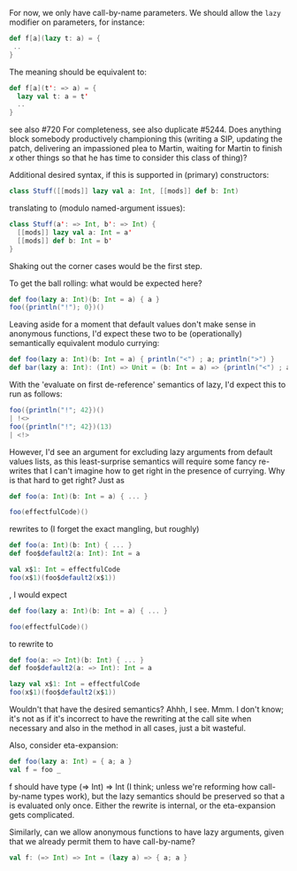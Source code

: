 For now, we only have call-by-name parameters. We should allow the `lazy` modifier on parameters, for instance:

```scala
def f[a](lazy t: a) = {
 ..
}
```

The meaning should be equivalent to:

```scala
def f[a](t': => a) = {
  lazy val t: a = t'
  ..
}
```
see also #720
For completeness, see also duplicate #5244.
Does anything block somebody productively championing this (writing a SIP, updating the patch, delivering an impassioned plea to Martin, waiting for Martin to finish *x* other things so that he has time to consider this class of thing)?

Additional desired syntax, if this is supported in (primary) constructors:

```scala
class Stuff([[mods]] lazy val a: Int, [[mods]] def b: Int)
```

translating to (modulo named-argument issues):

```scala
class Stuff(a': => Int, b': => Int) {
  [[mods]] lazy val a: Int = a'
  [[mods]] def b: Int = b'
}
```
Shaking out the corner cases would be the first step.

To get the ball rolling: what would be expected here?

```scala
def foo(lazy a: Int)(b: Int = a) { a }
foo({println("!"); 0})()
```
Leaving aside for a moment that default values don't make sense in anonymous functions, I'd expect these two to be (operationally) semantically equivalent modulo currying:

```scala
def foo(lazy a: Int)(b: Int = a) { println("<") ; a; println(">") }
def bar(lazy a: Int): (Int) => Unit = (b: Int = a) => {println("<") ; a; println(">"); ()}
```

With the 'evaluate on first de-reference' semantics of lazy, I'd expect this to run as follows:

```scala
foo({println("!"; 42})()
| !<>
foo({println("!"; 42})(13)
| <!>
```

However, I'd see an argument for excluding lazy arguments from default values lists, as this least-surprise semantics will require some fancy re-writes that I can't imagine how to get right in the presence of currying.
Why is that hard to get right? Just as

```scala
def foo(a: Int)(b: Int = a) { ... }

foo(effectfulCode)()
```

rewrites to (I forget the exact mangling, but roughly)

```scala
def foo(a: Int)(b: Int) { ... }
def foo$default2(a: Int): Int = a

val x$1: Int = effectfulCode
foo(x$1)(foo$default2(x$1))
```

, I would expect

```scala
def foo(lazy a: Int)(b: Int = a) { ... }

foo(effectfulCode)()
```

to rewrite to

```scala
def foo(a: => Int)(b: Int) { ... }
def foo$default2(a: => Int): Int = a

lazy val x$1: Int = effectfulCode
foo(x$1)(foo$default2(x$1))
```

Wouldn't that have the desired semantics?
Ahhh, I see. Mmm. I don't know; it's not as if it's incorrect to have the rewriting at the call site when necessary and also in the method in all cases, just a bit wasteful.

Also, consider eta-expansion:

```scala
def foo(lazy a: Int) = { a; a }
val f = foo _
```

f should have type (=> Int) => Int (I think; unless we're reforming how call-by-name types work), but the lazy semantics should be preserved so that a is evaluated only once. Either the rewrite is internal, or the eta-expansion gets complicated.

Similarly, can we allow anonymous functions to have lazy arguments, given that we already permit them to have call-by-name?

```scala
val f: (=> Int) => Int = (lazy a) => { a; a }
```
